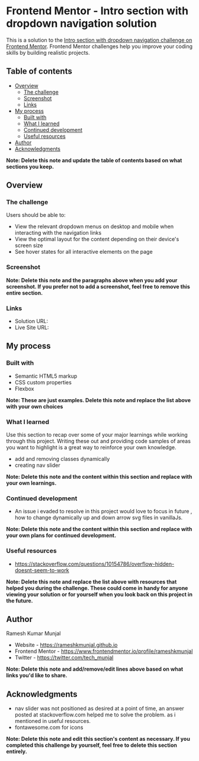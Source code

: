 # Frontend Mentor - Intro section with dropdown navigation solution

This is a solution to the [Intro section with dropdown navigation challenge on Frontend Mentor](https://www.frontendmentor.io/challenges/intro-section-with-dropdown-navigation-ryaPetHE5). Frontend Mentor challenges help you improve your coding skills by building realistic projects. 

## Table of contents

- [Overview](#overview)
  - [The challenge](#the-challenge)
  - [Screenshot](#screenshot)
  - [Links](#links)
- [My process](#my-process)
  - [Built with](#built-with)
  - [What I learned](#what-i-learned)
  - [Continued development](#continued-development)
  - [Useful resources](#useful-resources)
- [Author](#author)
- [Acknowledgments](#acknowledgments)

**Note: Delete this note and update the table of contents based on what sections you keep.**

## Overview

### The challenge

Users should be able to:

- View the relevant dropdown menus on desktop and mobile when interacting with the navigation links
- View the optimal layout for the content depending on their device's screen size
- See hover states for all interactive elements on the page

### Screenshot
**Note: Delete this note and the paragraphs above when you add your screenshot. If you prefer not to add a screenshot, feel free to remove this entire section.**

### Links

- Solution URL: 
- Live Site URL: 

## My process

### Built with

- Semantic HTML5 markup
- CSS custom properties
- Flexbox

**Note: These are just examples. Delete this note and replace the list above with your own choices**

### What I learned

Use this section to recap over some of your major learnings while working through this project. Writing these out and providing code samples of areas you want to highlight is a great way to reinforce your own knowledge.
- add and removing classes dynamically
- creating nav slider

**Note: Delete this note and the content within this section and replace with your own learnings.**

### Continued development
  - An issue i evaded to resolve in this project would love to focus in future , how to change dynamically 
    up and down arrow svg files in vanillaJs.


**Note: Delete this note and the content within this section and replace with your own plans for continued development.**

### Useful resources

- https://stackoverflow.com/questions/10154786/overflow-hidden-doesnt-seem-to-work

**Note: Delete this note and replace the list above with resources that helped you during the challenge. These could come in handy for anyone viewing your solution or for yourself when you look back on this project in the future.**

## Author
  Ramesh Kumar Munjal
- Website - https://rameshkmunjal.github.io
- Frontend Mentor - https://www.frontendmentor.io/profile/rameshkmunjal
- Twitter - https://twitter.com/tech_munjal

**Note: Delete this note and add/remove/edit lines above based on what links you'd like to share.**

## Acknowledgments
  -  nav slider was not positioned as desired at a point of time, an answer posted at stackoverflow.com
    helped me to solve the problem. as i mentioned in useful resources.
  - fontawesome.com for icons

**Note: Delete this note and edit this section's content as necessary. If you completed this challenge by yourself, feel free to delete this section entirely.**
